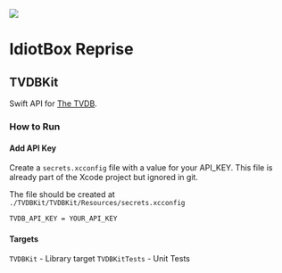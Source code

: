 [![](https://api.travis-ci.com/rcedwards/IdiotBoxReprise.svg)](https://travis-ci.com/github/rcedwards/IdiotBoxReprise)
# IdiotBox Reprise

## TVDBKit

Swift API for [The TVDB](thetvdb.com).

### How to Run

#### Add API Key

Create a `secrets.xcconfig` file with a value for your API_KEY. This file is already part of the Xcode project but ignored in git.

The file should be created at `./TVDBKit/TVDBKit/Resources/secrets.xcconfig`

```bash
TVDB_API_KEY = YOUR_API_KEY
```

#### Targets

`TVDBKit` - Library target
`TVDBKitTests` - Unit Tests
